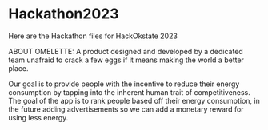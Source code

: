 # Hackathon2023
Here are the Hackathon files for HackOkstate 2023

ABOUT OMELETTE: A product designed and developed by a dedicated team unafraid to crack a few eggs if it means making the world a better place. 

Our goal is to provide people with the incentive to reduce their energy consumption by tapping into the inherent human trait of competitiveness.
The goal of the app is to rank people based off their energy consumption, in the future adding advertisements so we can add a monetary reward for using less energy.
